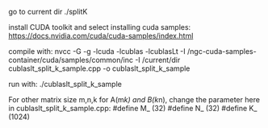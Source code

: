 go to current dir ./splitK

install CUDA toolkit and select installing cuda samples:
https://docs.nvidia.com/cuda/cuda-samples/index.html

compile with:
nvcc -G -g -lcuda -lcublas -lcublasLt -I /ngc-cuda-samples-container/cuda/samples/common/inc -I /current/dir cublaslt_split_k_sample.cpp -o cublaslt_split_k_sample

run with:
./cublaslt_split_k_sample

For other matrix size m,n,k for A(m*k) and B(k*n), change the parameter here in cublaslt_split_k_sample.cpp:
#define M_ (32)
#define N_ (32)
#define K_ (1024)
